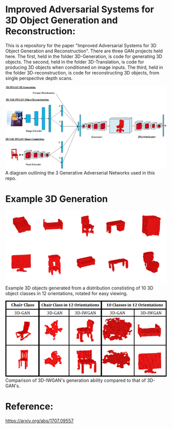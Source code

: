 # Improved Adversarial Systems for 3D Object Generation and Reconstruction:
This is a repository for the paper "Improved Adversarial Systems for 3D Object Generation and Reconstruction". 
There are three GAN projects held here. The first, held in the folder 3D-Generation, is code for generating 
3D objects. The second, held in the folder 3D-Translation, is code for producing 3D objects when 
conditioned on image inputs. The third, held in the folder 3D-reconstruction, is code for reconstructing 
3D objects, from single perspective depth scans. 



![Diagram](imgs/Diagram4.png?raw=true "Title")
A diagram outlining the 3 Generative Adverserial Networks used in this repo. 

# Example 3D Generation 


![AllClasses](imgs/IWGAN_all_classes2.png?raw=true "Title")
Example 3D objects generated from a distribution constisting of 10 3D object classes in 12 orientations, rotated for easy viewing. 


![Comparison](imgs/Comparison3.png?raw=true "Title") <br />
Comparison of 3D-IWGAN's generation ability compared to that of 3D-GAN's.

# Reference:
https://arxiv.org/abs/1707.09557
